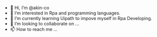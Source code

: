 - 👋 Hi, I’m @akin-co
- 👀 I’m interested in Rpa and programming languages.
- 🌱 I’m currently learning Uipath to impove myself in Rpa Developing.
- 💞️ I’m looking to collaborate on ...
- 📫 How to reach me ...

<!---
akin-co/akin-co is a ✨ special ✨ repository because its `README.md` (this file) appears on your GitHub profile.
You can click the Preview link to take a look at your changes.
--->
